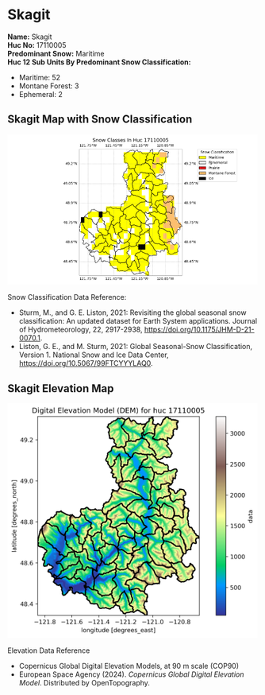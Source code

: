 # Skagit


**Name:**             Skagit <br>
**Huc No:**           17110005 <br> 
**Predominant Snow:** Maritime <br>
**Huc 12 Sub Units By Predominant Snow Classification:**
- Maritime: 52
- Montane Forest: 3
- Ephemeral: 2


## Skagit Map with Snow Classification 

![Snow Classes Map](../basic_maps/Snow_classes_in_17110005.png)

Snow Classification Data Reference: 
- Sturm, M., and G. E. Liston, 2021: Revisiting the global seasonal snow classification: An updated dataset for Earth System applications.  Journal of Hydrometeorology, 22, 2917-2938, https://doi.org/10.1175/JHM-D-21-0070.1.
- Liston, G. E., and M. Sturm, 2021: Global Seasonal-Snow Classification, Version 1. National Snow and Ice Data Center, https://doi.org/10.5067/99FTCYYYLAQ0.

## Skagit Elevation Map 
![Elevation Map](../basic_maps/dem_huc17110005.png)

Elevation Data Reference 
- Copernicus Global Digital Elevation Models, at 90 m scale (COP90)
- European Space Agency (2024).  <i>Copernicus Global Digital Elevation Model</i>.  Distributed by OpenTopography. 


